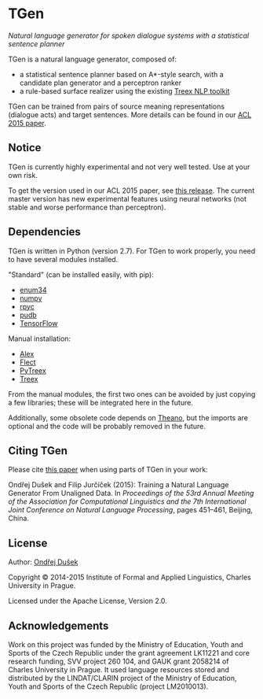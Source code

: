TGen
====

*Natural language generator for spoken dialogue systems with a statistical sentence planner*

TGen is a natural language generator, composed of:
- a statistical sentence planner based on A*-style search, with a candidate plan generator and a perceptron ranker
- a rule-based surface realizer using the existing [Treex NLP toolkit](http://ufal.cz/treex)

TGen can be trained from pairs of source meaning representations (dialogue acts) and target sentences.
More details can be found in our [ACL 2015 paper](http://www.aclweb.org/anthology/P/P15/P15-1044.pdf).

Notice
------

TGen is currently highly experimental and not very well tested. Use at your own risk.

To get the version used in our ACL 2015 paper, see [this release](https://github.com/UFAL-DSG/tgen/releases/tag/ACL2015). The current master version has
new experimental features using neural networks (not stable and worse performance than perceptron).

Dependencies
------------

TGen is written in Python (version 2.7). For TGen to work properly, you need to have several modules installed.

"Standard" (can be installed easily, with pip):

- [enum34](https://pypi.python.org/pypi/enum34)
- [numpy](http://www.numpy.org/)
- [rpyc](https://pypi.python.org/pypi/rpyc/)
- [pudb](https://pypi.python.org/pypi/pudb)
- [TensorFlow](https://www.tensorflow.org/)

Manual installation:

- [Alex](https://github.com/UFAL-DSG/alex)
- [Flect](https://github.com/UFAL-DSG/flect)
- [PyTreex](https://github.com/ufal/pytreex)
- [Treex](http://ufal.cz/treex)

From the manual modules, the first two ones can be avoided by just copying a few libraries; these will be integrated here in the future.

Additionally, some obsolete code depends on [Theano](https://www.tensorflow.org/), but the imports are optional and the code will be probably removed in the future.

Citing TGen
-----------

Please cite [this paper](http://www.aclweb.org/anthology/P/P15/P15-1044.pdf) when using parts of TGen in your work:

Ondřej Dušek and Filip Jurčíček (2015): Training a Natural Language Generator From Unaligned Data. In _Proceedings of the 53rd Annual Meeting of the Association for Computational Linguistics and the 7th International Joint Conference on Natural Language Processing_, pages 451–461, Beijing, China.

License
-------
Author: [Ondřej Dušek](http://ufal.cz/ondrej-dusek)

Copyright © 2014-2015 Institute of Formal and Applied Linguistics, Charles University in Prague.

Licensed under the Apache License, Version 2.0.

Acknowledgements
----------------

Work on this project was funded by the Ministry of Education, Youth and Sports of the Czech Republic under the grant agreement LK11221 and core research funding, SVV project 260 104, and GAUK grant 2058214 of Charles University in Prague. It used language resources stored and distributed by the LINDAT/CLARIN project of the Ministry of Education, Youth and Sports of the Czech Republic (project LM2010013).

